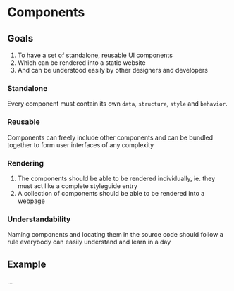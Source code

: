 # Components

## Goals

1. To have a set of standalone, reusable UI components
2. Which can be rendered into a static website
3. And can be understood easily by other designers and developers

### Standalone

Every component must contain its own `data`, `structure`, `style` and `behavior`.

### Reusable

Components can freely include other components and can be bundled together to form user interfaces of any complexity

### Rendering

1. The components should be able to be rendered individually, ie. they must act like a complete styleguide entry
2. A collection of components should be able to be rendered into a webpage

### Understandability

Naming components and locating them in the source code should follow a rule everybody can easily understand and learn in a day

## Example

...
